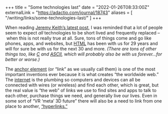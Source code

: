 +++
title = "Some technologies last"
date = "2022-01-26T08:33:00Z"
externalLink = "https://adactio.com/journal/18743"
aliases = [
  "/writing/links/some-technologies-last/"
]
+++

When reading [Jeremy Keith’s latest post][post], I was reminded that a lot of people seem to expect *all* technologies to be short lived and frequently replaced – when this is not really true at all. Sure, tons of things come and go like phones, apps, and websites, but [HTML][html] has been with us for 29 years and will for sure be with us for the next 30 and more. _(There are tons of other things too, like [C][c] and [ASCII][ascii], which will probably also be with us forever…for better or worse.)_

The [anchor element][a] (or “link” as we usually call them) is one of the most important inventions ever because it is what creates “the worldwide web.” The [internet][] is the plumbing so computers and devices can all be connected with wires (or wireless) and find each other, which is great, but the real value is “the web” of links we use to find sites and apps to talk to each other, purchase things we need, and generally live our lives. Even in some sort of “VR ‘meta’ 3D future” there will also be a need to link from one place to another, [“hyperlinks.”][hyperlinks]

[post]: https://adactio.com/journal/18743
[html]: https://en.wikipedia.org/wiki/HTML
[c]: https://en.wikipedia.org/wiki/C_(programming_language)
[ascii]: https://en.wikipedia.org/wiki/ASCII
[a]: https://developer.mozilla.org/en-US/docs/Web/HTML/Element/a
[internet]: https://en.wikipedia.org/wiki/Internet
[hyperlinks]: https://en.wikipedia.org/wiki/Hyperlink

